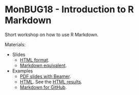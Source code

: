 # MonBUG18 - Introduction to R Markdown

Short workshop on how to use R Markdown.

Materials:

- Slides
  - [HTML format](https://jmonlong.github.io/MonBUG18_RMarkdown/index.html).
  - [Markdown equivalent](index.md).
- Examples
  - [PDF slides with Beamer](https://github.com/jmonlong/MonBUG18_RMarkdown/tree/master/examples/beamer).
  - [HTML](https://github.com/jmonlong/MonBUG18_RMarkdown/tree/master/examples/html). See the [HTML results](https://cdn.rawgit.com/jmonlong/MonBUG18_RMarkdown/76254f35/examples/html/exampleHTML.html).
  - [Markdown for GitHub](https://github.com/jmonlong/MonBUG18_RMarkdown/tree/master/examples/github).
